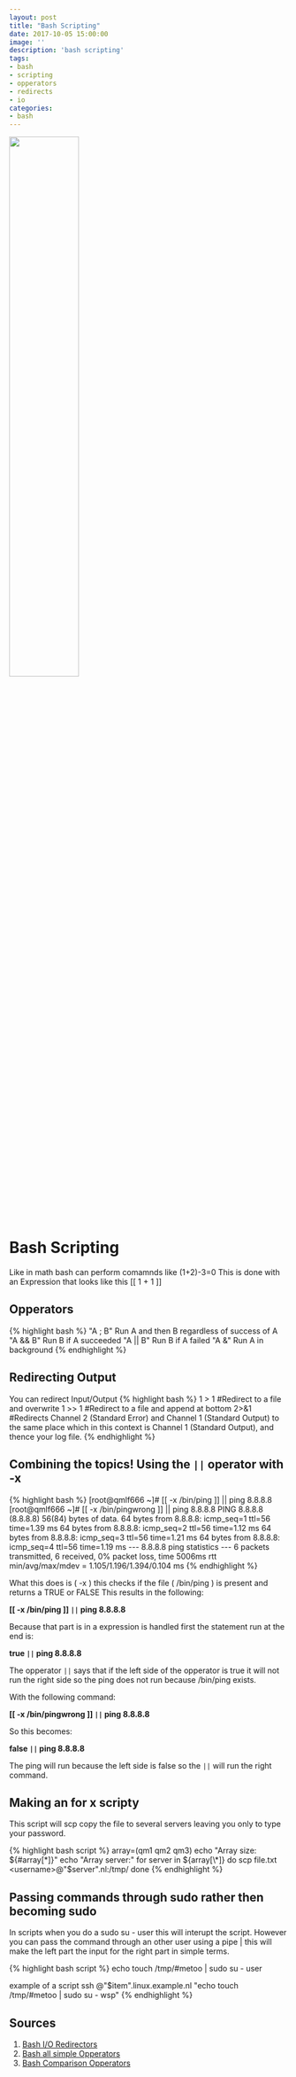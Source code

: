 ```yaml
---
layout: post
title: "Bash Scripting"
date: 2017-10-05 15:00:00
image: ''
description: 'bash scripting'
tags:
- bash
- scripting
- opperators
- redirects
- io
categories:
- bash
---
```

<img src="http://www.unixstickers.com/image/cache/data/stickers/binbash/Bash-new.sh-600x600.png" width="50%" height="50%">

# Bash Scripting

Like in math bash can perform comamnds like (1+2)-3=0
This is done with an Expression that looks like this [[ 1 + 1 ]]

## Opperators
{% highlight bash %}
	"A ; B" 	Run A and then B regardless of success of A
	"A && B" 	Run B if A succeeded
	"A || B" 	Run B if A failed
	"A &" 		Run A in background
{% endhighlight %}

## Redirecting Output
You can redirect Input/Output
{% highlight bash %}
	1 > 1	#Redirect to a file and overwrite
	1 >> 1	#Redirect to a file and append at bottom
	2>&1 	#Redirects Channel 2 (Standard Error) and Channel 1 (Standard Output) to the same place which in this context is Channel 1 (Standard Output), and thence your log file.
{% endhighlight %}

## Combining the topics! Using the `||` operator with -x
{% highlight bash %}
	[root@qmlf666 ~]# [[ -x /bin/ping ]] || ping 8.8.8.8
	[root@qmlf666 ~]# [[ -x /bin/pingwrong ]] || ping 8.8.8.8
	PING 8.8.8.8 (8.8.8.8) 56(84) bytes of data.
		64 bytes from 8.8.8.8: icmp_seq=1 ttl=56 time=1.39 ms
		64 bytes from 8.8.8.8: icmp_seq=2 ttl=56 time=1.12 ms
		64 bytes from 8.8.8.8: icmp_seq=3 ttl=56 time=1.21 ms
		64 bytes from 8.8.8.8: icmp_seq=4 ttl=56 time=1.19 ms
		--- 8.8.8.8 ping statistics ---
	6 packets transmitted, 6 received, 0% packet loss, time 5006ms
	rtt min/avg/max/mdev = 1.105/1.196/1.394/0.104 ms
{% endhighlight %}

What this does is ( -x ) this checks if the file ( /bin/ping ) is present and returns a TRUE or FALSE
This results in the following:

**[[ -x /bin/ping ]] `||` ping 8.8.8.8**

Because that part is in a expression is handled first the statement run at the end is:

**true `||` ping 8.8.8.8**

The opperator `||` says that if the left side of the opperator is true it will not run the right side so the ping does not run because /bin/ping exists.

With the following command:

**[[ -x /bin/pingwrong ]] `||` ping 8.8.8.8**

So this becomes:

**false `||` ping 8.8.8.8**

The ping will run because the left side is false so the `||` will run the right command.

## Making an for x scripty
This script will scp copy the file to several servers leaving you only to type your password.

{% highlight bash script %}
array=(qm1 qm2 qm3)
echo "Array size: ${#array[\*]}"
echo "Array server:"
for server in ${array[\*]}
do
scp file.txt <username>@"$server".nl:/tmp/
done
{% endhighlight %}

## Passing commands through sudo rather then becoming sudo
In scripts when you do a sudo su - user this will interupt the script.
However you can pass the command through an other user using a pipe |
this will make the left part the input for the right part in simple terms.

{% highlight bash script %}
echo touch /tmp/#metoo | sudo su - user

example of a script
ssh <user>@"$item".linux.example.nl "echo touch /tmp/#metoo | sudo su - wsp"
{% endhighlight %}

## Sources
1. <a href="http://www.tldp.org/LDP/abs/html/io-redirection.html" target="_blank">Bash I/O Redirectors</a>
2. <a href="http://tldp.org/LDP/abs/html/ops.html" target="_blank">Bash all simple Opperators</a>
3. <a href="http://tldp.org/LDP/abs/html/comparison-ops.html" target="_blank">Bash Comparison Opperators</a>
